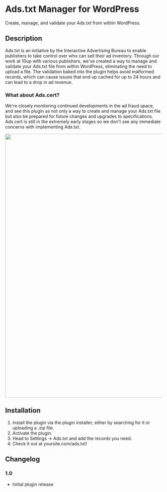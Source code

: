 # Ads.txt Manager for WordPress

Create, manage, and validate your Ads.txt from within WordPress.

## Description

Ads.txt is an initiative by the Interactive Advertising Bureau to enable publishers to take control over who can sell their ad inventory. Through our work at 10up with various publishers, we've created a way to manage and validate your Ads.txt file from within WordPress, eliminating the need to upload a file. The validation baked into the plugin helps avoid malformed records, which can cause issues that end up cached for up to 24 hours and can lead to a drop in ad revenue.

### What about Ads.cert?

We're closely monitoring continued developments in the ad fraud space, and see this plugin as not only a way to create and manage your Ads.txt file but also be prepared for future changes and upgrades to specifications. Ads.cert is still in the extremely early stages so we don't see any immediate concerns with implementing Ads.txt.

<p align="center">
<a href="http://10up.com/contact/"><img src="https://10updotcom-wpengine.s3.amazonaws.com/uploads/2016/10/10up-Github-Banner.png" width="850"></a>
</p>

## Installation
1. Install the plugin via the plugin installer, either by searching for it or uploading a .zip file.
2. Activate the plugin.
3. Head to Settings → Ads.txt and add the records you need.
4. Check it out at yoursite.com/ads.txt!

## Changelog

### 1.0
* Initial plugin release
